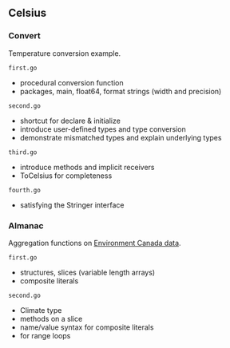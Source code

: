 ## Celsius

### Convert

Temperature conversion example.

`first.go` 

* procedural conversion function
* packages, main, float64, format strings (width and precision)

`second.go`

* shortcut for declare & initialize
* introduce user-defined types and type conversion
* demonstrate mismatched types and explain underlying types

`third.go`

* introduce methods and implicit receivers
* ToCelsius for completeness

`fourth.go`

* satisfying the Stringer interface

### Almanac

Aggregation functions on [Environment Canada data](http://edmonton.weatherstats.ca/download.html).

`first.go`

* structures, slices (variable length arrays)
* composite literals

`second.go`

* Climate type
* methods on a slice
* name/value syntax for composite literals
* for range loops



